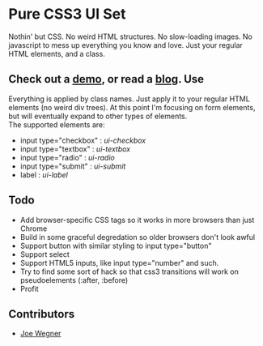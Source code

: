 Pure CSS3 UI Set
================
Nothin' but CSS.  No weird HTML structures.  No slow-loading images.  No javascript to mess up everything you know and love.  Just your regular HTML elements, and a class.

Check out a [demo](http://wegnerdesign.com/demos/uiset/), or read a [blog](http://wegnerdesign.com/blog/pure-css3-ui-set/).
Use
---

Everything is applied by class names.  Just apply it to your regular HTML elements (no weird div trees).  At this point I'm focusing on form elements, but will eventually expand to other types of elements.  
The supported elements are:

* input type="checkbox" : _ui-checkbox_
* input type="textbox"  : _ui-textbox_
* input type="radio"  : _ui-radio_
* input type="submit"  : _ui-submit_
* label  : _ui-label_

Todo
----

* Add browser-specific CSS tags so it works in more browsers than just Chrome
* Build in some graceful degredation so older browsers don't look awful
* Support button with similar styling to input type="button"
* Support select
* Support HTML5 inputs, like input type="number" and such.
* Try to find some sort of hack so that css3 transitions will work on pseudoelements (:after, :before)
* Profit

Contributors
------------

* [Joe Wegner](https://www.twitter.com/Joe_Wegner)
